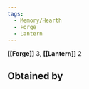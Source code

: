 ```yaml
---
tags:
  - Memory/Hearth
  - Forge
  - Lantern
---
```


**[[Forge]]** 3, **[[Lantern]]** 2

## Obtained by
